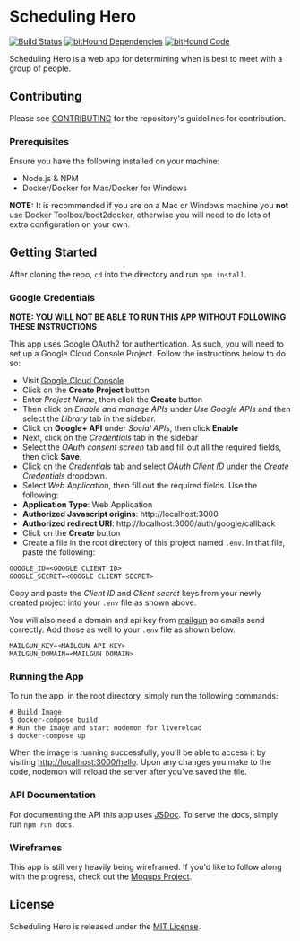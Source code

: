 # Scheduling Hero

[![Build Status](https://travis-ci.org/jbw91/scheduling-hero-api.svg?branch=master)](https://travis-ci.org/jbw91/scheduling-hero-api) [![bitHound Dependencies](https://www.bithound.io/github/jbw91/scheduling-hero-api/badges/dependencies.svg)](https://www.bithound.io/github/jbw91/scheduling-hero-api/master/dependencies/npm) [![bitHound Code](https://www.bithound.io/github/jbw91/scheduling-hero-api/badges/code.svg)](https://www.bithound.io/github/jbw91/scheduling-hero-api)

Scheduling Hero is a web app for determining when is best to meet with a group of people.

## Contributing

Please see [CONTRIBUTING](./CONTRIBUTING.md) for the repository's guidelines for contribution.

### Prerequisites

Ensure you have the following installed on your machine:

* Node.js & NPM
* Docker/Docker for Mac/Docker for Windows

**NOTE:** It is recommended if you are on a Mac or Windows machine you **not** use Docker Toolbox/boot2docker, otherwise you will need to do lots of extra configuration on your own.

## Getting Started

After cloning the repo, `cd` into the directory and run `npm install`.

### Google Credentials

**NOTE: YOU WILL NOT BE ABLE TO RUN THIS APP WITHOUT FOLLOWING THESE INSTRUCTIONS**

This app uses Google OAuth2 for authentication. As such, you will need to set up a Google Cloud Console Project. Follow the instructions below to do so:

- Visit [Google Cloud Console](https://cloud.google.com/console/project)
- Click on the **Create Project** button
- Enter *Project Name*, then click the **Create** button
- Then click on *Enable and manage APIs* under *Use Google APIs* and then select the *Library* tab in the sidebar.
- Click on **Google+ API** under *Social APIs*, then click **Enable**
- Next, click on the *Credentials* tab in the sidebar
- Select the *OAuth consent screen* tab and fill out all the required fields, then click **Save**.
- Click on the *Credentials* tab and select *OAuth Client ID* under the *Create Credentials* dropdown.
- Select *Web Application*, then fill out the required fields. Use the following:
 - **Application Type**: Web Application
 - **Authorized Javascript origins**: http://localhost:3000
 - **Authorized redirect URI**: http://localhost:3000/auth/google/callback
- Click on the **Create** button
- Create a file in the root directory of this project named `.env`. In that file, paste the following:

```
GOOGLE_ID=<GOOGLE CLIENT ID>
GOOGLE_SECRET=<GOOGLE CLIENT SECRET>
```

Copy and paste the *Client ID* and *Client secret* keys from your newly created project into your `.env` file as shown above.

You will also need a domain and api key from [mailgun](http://www.mailgun.com/) so emails send correctly. Add those as well to your `.env` file as shown below.

```
MAILGUN_KEY=<MAILGUN API KEY>
MAILGUN_DOMAIN=<MAILGUN DOMAIN>
```

### Running the App

To run the app, in the root directory, simply run the following commands:

```shell
# Build Image
$ docker-compose build
# Run the image and start nodemon for livereload
$ docker-compose up
```

When the image is running successfully, you'll be able to access it by visiting [http://localhost:3000/hello](http://localhost:3000/hello). Upon any changes you make to the code, nodemon will reload the server after you've saved the file.

### API Documentation

For documenting the API this app uses [JSDoc](http://usejsdoc.org/). To serve the docs, simply run `npm run docs`.

### Wireframes

This app is still very heavily being wireframed. If you'd like to follow along with the progress, check out the [Moqups Project](https://app.moqups.com/johnwoodruff91/Eg2wMFKLXy/view).

## License

Scheduling Hero is released under the [MIT License](./LICENSE).

